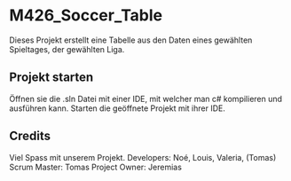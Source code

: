 # M426_Soccer_Table

Dieses Projekt erstellt eine Tabelle aus den Daten eines gewählten Spieltages, der gewählten Liga.

## Projekt starten

Öffnen sie die .sln Datei mit einer IDE, mit welcher man c# kompilieren und ausführen kann.
Starten die geöffnete Projekt mit ihrer IDE.

## Credits

Viel Spass mit unserem Projekt.
Developers: Noé, Louis, Valeria, (Tomas)
Scrum Master: Tomas
Project Owner: Jeremias
